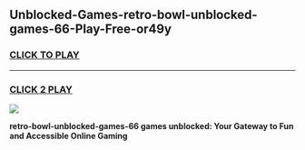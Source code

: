 
## Unblocked-Games-retro-bowl-unblocked-games-66-Play-Free-or49y
<h3>
<a href="https://premium76.site?title=retro-bowl-unblocked-games-66&ref=23A">CLICK TO PLAY</a></h3>
<hr>

<h3>
<a href="https://premium76.site?title=retro-bowl-unblocked-games-66&ref=23A">CLICK 2 PLAY</a>
  
</h3>

<a href="https://premium76.site?title=retro-bowl-unblocked-games-66&ref=23A"><img src="https://clearcache.store/games.png"></a>


**retro-bowl-unblocked-games-66 games unblocked: Your Gateway to Fun and Accessible Online Gaming**
